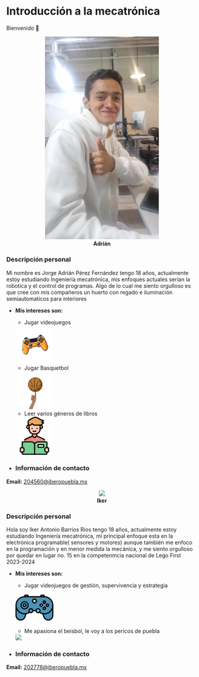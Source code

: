# Introducción a la mecatrónica
Bienvenido 👋  

<p align="center">
  <img src="imgs/Multimedia1.jpg" width="300" /><br>
  <b>Adrián</b>
</p>

### **Descripción personal**

Mi nombre es Jorge Adrián Pérez Fernández tengo 18 años, actualmente estoy estudiando Ingeniería mecatrónica, mis enfoques actuales serían la robotica y el control de programas.
Algo de lo cual me siento orgulloso es que cree con mis compañeros un huerto con regado e iluminación semiautomaticos para interiores

  - **Mis intereses son:**
    * Jugar videojuegos
      
    <img src="recursos/imgs/retrocomparador.webp" width="100">
    
    * Jugar Basquetbol
    
     <img src="recursos/imgs/basqu.gif" width="100">
     
    * Leer varios géneros de libros
      
    <img src="recursos/imgs/libro.png" width="100">

- ### **Información de contacto**
**Email:** 204560@iberopuebla.mx
 
 
 <p align="center">
  <img src="recursos/imgs/image.jpg" width="300" /><br>
  <b>Iker</b>
</p> 

### **Descripción personal**

Hola soy Iker Antonio Barrios Rios tengo 18 años, actualmente estoy estudiando Ingeniería mecatrónica, mi principal enfoque esta en la electrónica programable( sensores y motores) aunque también me enfoco en la programación y en menor medida la mecánica, y me siento orgulloso por quedar en lugar no. 15 en la competenmcia nacional de Lego First 2023-2024

  - **Mis intereses son:**
    * Jugar videojuegos de gestión, supervivencia y estrategia
    
     <img src="recursos/imgs/329776.png" width="100">
     
    * Me apasiona el beisbol, le voy a los pericos de puebla
      
     <img src="recursos/imgs/base.gif" width="100">

- ### **Información de contacto**
**Email:** 202778@iberopuebla.mx

